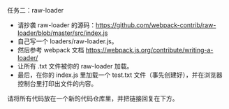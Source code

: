 任务二：raw-loader

- 请抄袭 raw-loader 的源码：https://github.com/webpack-contrib/raw-loader/blob/master/src/index.js
- 自己写一个 loaders/raw-loader.js。
- 然后参考 webpack 文档 https://webpack.js.org/contribute/writing-a-loader/
- 让所有 .txt 文件被你的 raw-loader 加载。
- 最后，在你的 index.js 里加载一个 test.txt 文件（事先创建好），并在浏览器控制台里打印出文件的内容。

请将所有代码放在一个新的代码仓库里，并把链接回复在下方。
